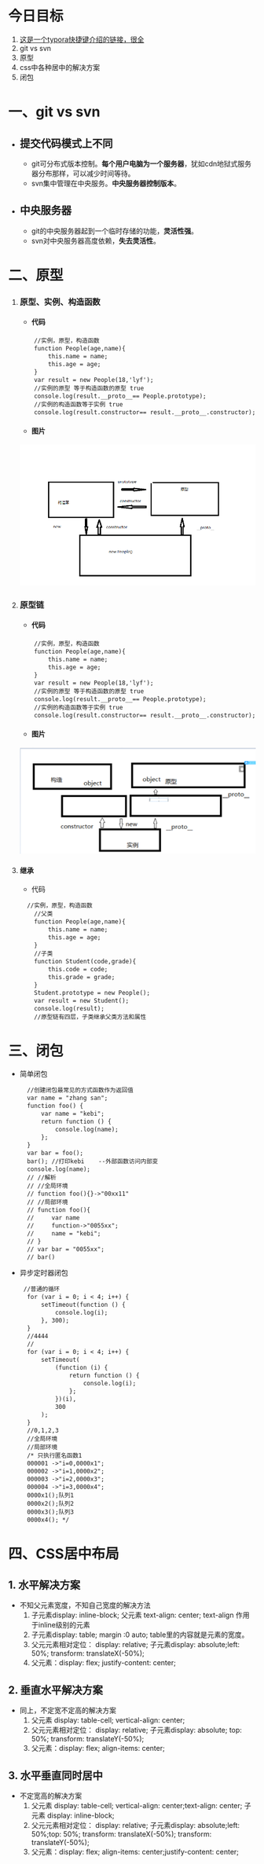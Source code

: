 今日目标
====
1. [这是一个typora快捷键介绍的链接，很全](https://www.cnblogs.com/hider/p/11614688.html)
2. git vs svn
3. 原型
4. css中各种居中的解决方案
5. 闭包
# 一、git vs svn
* ## 提交代码模式上不同
    * git可分布式版本控制。**每个用户电脑为一个服务器**，犹如cdn地狱式服务器分布那样，可以减少时间等待。
    * svn集中管理在中央服务。**中央服务器控制版本**。
* ## 中央服务器
    * git的中央服务器起到一个临时存储的功能，**灵活性强**。
    * svn对中央服务器高度依赖，**失去灵活性**。
# 二、原型
1. ### 原型、实例、构造函数
   * #### 代码
    ```
        //实例，原型，构造函数
        function People(age,name){
            this.name = name;
            this.age = age;
        }
        var result = new People(18,'lyf');
        //实例的原型 等于构造函数的原型 true
        console.log(result.__proto__== People.prototype);
        //实例的构造函数等于实例 true
        console.log(result.constructor== result.__proto__.constructor); 
    ```
    * #### 图片
    ![原型图三者关系图](2020-02-11-16-35-37.png)
2. ### 原型链
   * #### 代码
    ```
        //实例，原型，构造函数
        function People(age,name){
            this.name = name;
            this.age = age;
        }
        var result = new People(18,'lyf');
        //实例的原型 等于构造函数的原型 true
        console.log(result.__proto__== People.prototype);
        //实例的构造函数等于实例 true
        console.log(result.constructor== result.__proto__.constructor); 
    ```
   * #### 图片
    ![](2020-02-11-17-22-47.png)


3. #### 继承
   * 代码

    ```
      //实例，原型，构造函数
        //父类
        function People(age,name){
            this.name = name;
            this.age = age;
        }
        //子类
        function Student(code,grade){
            this.code = code;
            this.grade = grade;
        }
        Student.prototype = new People();
        var result = new Student();
        console.log(result);
        //原型链有四层，子类继承父类方法和属性 
    ```
# 三、闭包
* 简单闭包

        //创建闭包最常见的方式函数作为返回值
        var name = "zhang san";
        function foo() {
            var name = "kebi";
            return function () {
                console.log(name);
            };
        }
        var bar = foo();
        bar(); //打印kebi    --外部函数访问内部变
        console.log(name);
        // //解析
        // //全局环境
        // function foo(){}->"00xx11"
        // //局部环境
        // function foo(){
        //     var name
        //     function->"0055xx";
        //     name = "kebi";
        // }
        // var bar = "0055xx";
        // bar() 
* 异步定时器闭包

       //普通的循环
        for (var i = 0; i < 4; i++) {
            setTimeout(function () {
                console.log(i);
            }, 300);
        }
        //4444
        //
        for (var i = 0; i < 4; i++) {
            setTimeout(
                (function (i) {
                    return function () {
                        console.log(i);
                    };
                })(i),
                300
            );
        }
        //0,1,2,3
        //全局环境
        //局部环境
        /* 只执行匿名函数1
        000001 ->"i=0,0000x1";
        000002 ->"i=1,0000x2";
        000003 ->"i=2,0000x3";
        000004 ->"i=3,0000x4";
        0000x1();队列1
        0000x2();队列2
        0000x3();队列3
        0000x4(); */
# 四、CSS居中布局
 ## 1. 水平解决方案
   * 不知父元素宽度，不知自己宽度的解决方法
     1. 子元素display: inline-block; 父元素 text-align: center; text-align 作用于inline级别的元素
     2. 子元素display: table; margin :0 auto; table里的内容就是元素的宽度。
     3. 父元元素相对定位： display: relative; 子元素display: absolute;left: 50%; transform: translateX(-50%);
     4. 父元素：display: flex; justify-content: center;
 ## 2. 垂直水平解决方案    
   * 同上，不定宽不定高的解决方案
     1. 父元素 display: table-cell; vertical-align: center;
     2. 父元元素相对定位： display: relative; 子元素display: absolute; top: 50%; transform: translateY(-50%);
     3. 父元素：display: flex; align-items: center;
 ## 3. 水平垂直同时居中
   * 不定宽高的解决方案
     1. 父元素 display: table-cell; vertical-align: center;text-align: center; 子元素 display: inline-block;
     2. 父元元素相对定位： display: relative; 子元素display: absolute;left: 50%;top: 50%; transform: translateX(-50%); transform: translateY(-50%);
     3. 父元素：display: flex; align-items: center;justify-content: center;




​    

   ​     